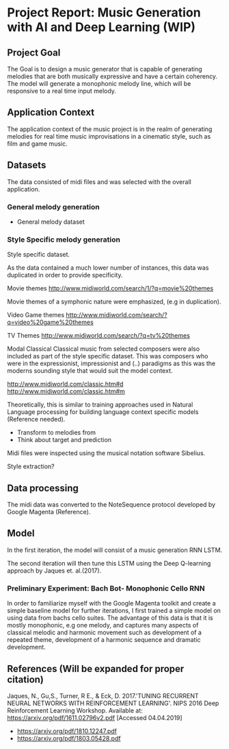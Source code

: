 # Project Report: Music Generation with AI and Deep Learning (WIP) 


## Project Goal

The Goal is to design a music generator that is capable of generating melodies that are both musically expressive 
and have a certain coherency. The model will generate a monophonic melody line, which will be responsive to a real time input melody. 


## Application Context

The application context of the music project is in the realm of generating melodies for real time music improvisations in a cinematic style, such as film and game music. 


## Datasets

The data consisted of midi files and was selected with the overall application. 

### General melody generation

- General melody dataset 

### Style Specific melody generation 

Style specific dataset. 

As the data contained a much lower number of instances, this data was duplicated in order to provide specificity. 

Movie themes
http://www.midiworld.com/search/1/?q=movie%20themes

Movie themes of a symphonic nature were emphasized, (e.g in duplication). 

Video Game themes
http://www.midiworld.com/search/?q=video%20game%20themes

TV Themes
http://www.midiworld.com/search/?q=tv%20themes

Modal Classical 
Classical music from selected composers were also included as part of the style specific dataset. This was composers who were in the 
expressionist, impressionist and (..) paradigms as this was the moderns sounding style that would suit the model context. 

http://www.midiworld.com/classic.htm#d
http://www.midiworld.com/classic.htm#m

Theoretically, this is similar to training approaches used in Natural Language processing for building language context specific models (Reference needed). 

- Transform to melodies from 
- Think about target and prediction

Midi files were inspected using the musical notation software Sibelius. 

Style extraction? 

## Data processing 

The midi data was converted to the NoteSequence protocol developed by Google Magenta (Reference).   


## Model 

In the first iteration, the model will consist of a music generation RNN LSTM. 

The second iteration will then tune this LSTM using the Deep Q-learning approach by Jaques et. al.(2017). 



### Preliminary Experiment: Bach Bot- Monophonic Cello RNN 

In order to familiarize myself with the Google Magenta toolkit and create a simple baseline model for further iterations, I first trained a simple model on using data from bachs cello suites. The advantage of this data is that it is mostly monophonic, e.g one melody, and captures many aspects of classical melodic and harmonic movement such as development of a repeated theme, development of a harmonic sequence and dramatic development. 

## References (Will be expanded for proper citation)
Jaques, N., Gu,S., Turner, R E., & Eck, D. 2017.'TUNING RECURRENT NEURAL NETWORKS WITH REINFORCEMENT LEARNING'.  NIPS 2016 Deep Reinforcement Learning Workshop. Available at: https://arxiv.org/pdf/1611.02796v2.pdf [Accessed 04.04.2019]

-  https://arxiv.org/pdf/1810.12247.pdf
- https://arxiv.org/pdf/1803.05428.pdf
